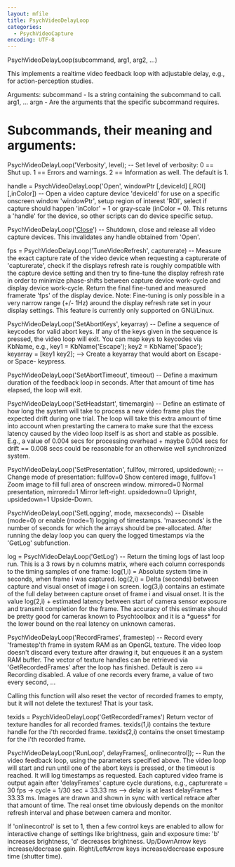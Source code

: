 ```yaml
---
layout: mfile
title: PsychVideoDelayLoop
categories:
  - PsychVideoCapture
encoding: UTF-8
---
```


PsychVideoDelayLoop(subcommand, arg1, arg2, ...)

This implements a realtime video feedback loop with adjustable
delay, e.g., for action-perception studies.

Arguments:
subcommand - Is a string containing the subcommand to call.
arg1, ... argn - Are the arguments that the specific subcommand
requires.

# Subcommands, their meaning and arguments:

PsychVideoDelayLoop('Verbosity', level);
-- Set level of verbosity: 0 == Shut up. 1 == Errors and warnings.
2 == Information as well. The default is 1.

handle = PsychVideoDelayLoop('Open', windowPtr [,deviceId] [,ROI] [,inColor])
-- Open a video capture device 'deviceId' for use on a specific onscreen
window 'windowPtr', setup region of interest 'ROI', select if capture
should happen 'inColor' = 1 or gray-scale (inColor = 0).
This returns a 'handle' for the device, so other scripts can do
device specific setup.

PsychVideoDelayLoop('[Close](/docs/Close)')
-- Shutdown, close and release all video capture devices. This
invalidates any handle obtained from 'Open'.

fps = PsychVideoDelayLoop('TuneVideoRefresh', capturerate)
-- Measure the exact capture rate of the video device when
requesting a capturerate of 'capturerate', check if the displays
refresh rate is roughly compatible with the capture device setting
and then try to fine-tune the display refresh rate in order to
minimize phase-shifts between capture device work-cycle and display
device work-cycle. Return the final fine-tuned and measured framerate
'fps' of the display device.
Note: Fine-tuning is only possible in a very narrow range (+/- 1Hz)
around the display refresh rate set in your display settings. This
feature is currently only supported on GNU/Linux.

PsychVideoDelayLoop('SetAbortKeys', keyarray)
-- Define a sequence of keycodes for valid abort
keys. If any of the keys given in the sequence is pressed, the
video loop will exit. You can map keys to keycodes via KbName, e.g.,
key1 = KbName('Escape'); key2 = KbName('Space'); keyarray = [key1 key2];
--\> Create a keyarray that would abort on Escape- or Space- keypress.

PsychVideoDelayLoop('SetAbortTimeout', timeout)
-- Define a maximum duration of the feedback loop in seconds. After
that amount of time has elapsed, the loop will exit.

PsychVideoDelayLoop('SetHeadstart', timemargin)
-- Define an estimate of how long the system will take to process a
new video frame plus the expected drift during one trial. The loop
will take this extra amount of time into account when prestarting the
camera to make sure that the excess latency caused by the video loop itself
is as short and stable as possible. E.g., a value of 0.004 secs for
processing overhead + maybe 0.004 secs for drift == 0.008 secs could
be reasonable for an otherwise well synchronized system.

PsychVideoDelayLoop('SetPresentation', fullfov, mirrored, upsidedown);
-- Change mode of presentation: fullfov=0 Show centered image, fullfov=1
Zoom image to fill full area of onscreen window. mirrored=0 Normal
presentation, mirrored=1 Mirror left-right. upsidedown=0 Upright,
upsidedown=1 Upside-Down.

PsychVideoDelayLoop('SetLogging', mode, maxseconds)
-- Disable (mode=0) or enable (mode=1) logging of timestamps.
'maxseconds' is the number of seconds for which the arrays should
be pre-allocated. After running the delay loop you can query the
logged timestamps via the 'GetLog' subfunction.

log = PsychVideoDelayLoop('GetLog')
-- Return the timing logs of last loop run. This is a 3 rows by
n columns matrix, where each column corresponds to the timing
samples of one frame: log(1,i) = Absolute system time in seconds,
when frame i was captured. log(2,i) = Delta (seconds) between
capture and visual onset of image i on screen. log(3,i) contains
an estimate of the full delay between capture onset of frame i and
visual onset. It is the value log(2,i) + estimated latency between
start of camera sensor exposure and transmit completion for the frame.
The accuracy of this estimate should be pretty good for cameras known
to Psychtoolbox and it is a \*guess\* for the lower bound on the real
latency on unknown cameras.

PsychVideoDelayLoop('RecordFrames', framestep)
-- Record every 'framestep'th frame in system RAM as an OpenGL
texture. The video loop doesn't discard every texture after drawing
it, but enqueues it an a system RAM buffer. The vector of texture
handles can be retrieved via 'GetRecordedFrames' after the loop
has finished. Default is zero == Recording disabled. A value of
one records every frame, a value of two every second, ...

Calling this function will also reset the vector of recorded frames
to empty, but it will not delete the textures! That is your task.

texids = PsychVideoDelayLoop('GetRecordedFrames')
Return vector of texture handles for all recorded frames.
texids(1,i) contains the texture handle for the i'th recorded frame.
texids(2,i) contains the onset timestamp for the i'th recorded frame.

PsychVideoDelayLoop('RunLoop', delayFrames[, onlinecontrol]);
-- Run the video feedback loop, using the parameters specified above.
The video loop will start and run until one of the abort keys is pressed,
or the timeout is reached. It will log timestamps as requested. Each
captured video frame is output again after 'delayFrames' capture cycle
durations, e.g., capturerate = 30 fps -\> cycle = 1/30 sec = 33.33 ms --\>
delay is at least delayFrames \* 33.33 ms. Images are drawn and shown
in sync with vertical retrace after that amount of time. The real onset
time obviously depends on the monitor refresh interval and phase between
camera and monitor.

If 'onlinecontrol' is set to 1, then a few control keys are enabled to
allow for interactive change of settings like brightness, gain and
exposure time: 'b' increases brightness, 'd' decreases brightness.
Up/DownArrow keys increase/decrease gain. Right/LeftArrow keys
increase/decrease exposure time (shutter time).
